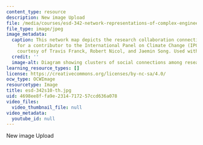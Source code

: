 ```yaml
---
content_type: resource
description: New image Upload
file: /media/courses/esd-342-network-representations-of-complex-engineering-systems-spring-2010/4698ee8ffa9e2314717257ccd636a078_esd-342s10-th.jpg
file_type: image/jpeg
image_metadata:
  caption: This network map depicts the research collaboration connections, or "neighborhood,"
    for a contributor to the International Panel on Climate Change (IPCC). (Image
    courtesy of Travis Franck, Robert Nicol, and Jaemin Song. Used with permission.)
  credit: ''
  image-alt: Diagram showing clusters of social connections among researchers.
learning_resource_types: []
license: https://creativecommons.org/licenses/by-nc-sa/4.0/
ocw_type: OCWImage
resourcetype: Image
title: esd-342s10-th.jpg
uid: 4698ee8f-fa9e-2314-7172-57ccd636a078
video_files:
  video_thumbnail_file: null
video_metadata:
  youtube_id: null
---
```

New image Upload